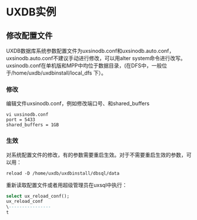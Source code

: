 # UXDB实例

## 修改配置文件

UXDB数据库系统参数配置文件为uxsinodb.conf和uxsinodb.auto.conf，uxsinodb.auto.conf不建议手动进行修改，可以用alter system命令进行改写。uxsinodb.conf在单机版和MPP中均位于数据目录，(在DFS中，一般位于/home/uxdb/uxdbinstall/local_dfs 下）。

### 修改

编辑文件uxsinodb.conf，例如修改端口号、和shared_buffers

~~~shell
vi uxsinodb.conf
port = 5433
shared_buffers = 1GB 
~~~

### 生效

对系统配置文件的修改，有的参数需要重启生效。对于不需要重启生效的参数，可以用：

~~~shell
reload -D /home/uxdb/uxdbinstall/dbsql/data
~~~

重新读取配置文件或者用超级管理员在uxsql中执行：

~~~sql
select ux_reload_conf();
ux_reload_conf
\----------------
t
~~~

